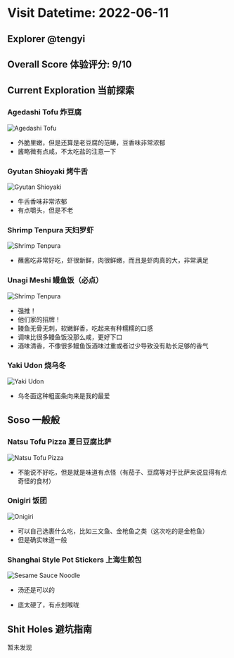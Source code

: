 # Visit Datetime: 2022-06-11

## Explorer @tengyi

## Overall Score 体验评分: 9/10

## Current Exploration 当前探索

### Agedashi Tofu 炸豆腐

![Agedashi Tofu](Pix2022Jun11st/Agedashi_Tofu.jpg)

- 外脆里嫩，但是还算是老豆腐的范畴，豆香味非常浓郁
- 酱略微有点咸，不太吃盐的注意一下

### Gyutan Shioyaki 烤牛舌

![Gyutan Shioyaki](Pix2022Jun11st/Gyutan_Shioyaki.jpg)

- 牛舌香味非常浓郁
- 有点嚼头，但是不老

### Shrimp Tenpura 天妇罗虾

![Shrimp Tenpura](Pix2022Jun11st/Shrimp_Tenpura.jpg)

- 蘸酱吃非常好吃，虾很新鲜，肉很鲜嫩，而且是虾肉真的大，非常满足

### Unagi Meshi 鳗鱼饭（必点）

![Shrimp Tenpura](Pix2022Jun11st/Unagi_Meshi.jpg)

- 强推！
- 他们家的招牌！
- 鳗鱼无骨无刺，软嫩鲜香，吃起来有种糯糯的口感
- 调味比很多鳗鱼饭没那么咸，更好下口
- 酒味清香，不像很多鳗鱼饭酒味过重或者过少导致没有助长足够的香气

### Yaki Udon 烧乌冬

![Yaki Udon](Pix2022Jun11st/Yaki_Udon.jpg)

- 乌冬面这种粗面条向来是我的最爱



## Soso 一般般

### Natsu Tofu Pizza 夏日豆腐比萨

![Natsu Tofu Pizza](Pix2022Jun11st/Natsu_Tofu_Pizza.jpg)

- 不能说不好吃，但是就是味道有点怪（有茄子、豆腐等对于比萨来说显得有点奇怪的食材）

### Onigiri 饭团

![Onigiri](Pix2022Jun11st/Onigiri.jpg)

- 可以自己选裹什么吃，比如三文鱼、金枪鱼之类（这次吃的是金枪鱼）
- 但是确实味道一般

### Shanghai Style Pot Stickers 上海生煎包

![Sesame Sauce Noodle](Pix2022Jun26th/shanghai_style_pot_stickers.jpg)

- 汤还是可以的

- 底太硬了，有点划喉咙

## Shit Holes 避坑指南

暂未发现
